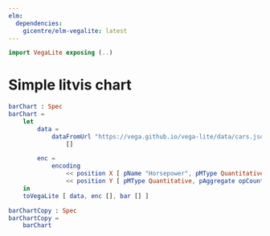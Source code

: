 ```yaml
---
elm:
  dependencies:
    gicentre/elm-vegalite: latest
---
```


```elm {l=hidden}
import VegaLite exposing (..)
```

# Simple litvis chart

```elm {l=hidden}
barChart : Spec
barChart =
    let
        data =
            dataFromUrl "https://vega.github.io/vega-lite/data/cars.json"
                []

        enc =
            encoding
                << position X [ pName "Horsepower", pMType Quantitative ]
                << position Y [ pMType Quantitative, pAggregate opCount ]
    in
    toVegaLite [ data, enc [], bar [] ]
```

```elm {v}
barChartCopy : Spec
barChartCopy =
    barChart
```
